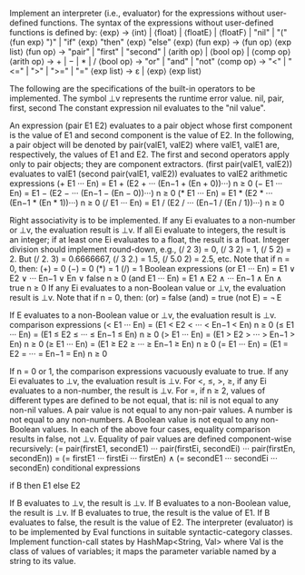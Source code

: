 Implement an interpreter (i.e., evaluator) for the expressions without user-defined functions. The syntax of the expressions without user-defined functions is defined by:
      ⟨exp⟩ → ⟨int⟩ | ⟨float⟩ | ⟨floatE⟩ | ⟨floatF⟩ | "nil" | "(" ⟨fun exp⟩ ")" | "if" ⟨exp⟩ "then" ⟨exp⟩ "else" ⟨exp⟩
      ⟨fun exp⟩ → ⟨fun op⟩ ⟨exp list⟩
      ⟨fun op⟩ → "pair" | "first" | "second" | ⟨arith op⟩ | ⟨bool op⟩ | ⟨comp op⟩
      ⟨arith op⟩ → + | − | * | /
      ⟨bool op⟩ → "or" | "and" | "not"
      ⟨comp op⟩ → "<" | "<=" | ">" | ">=" | "="
      ⟨exp list⟩ → ε | ⟨exp⟩ ⟨exp list⟩
        
The following are the specifications of the built-in operators to be implemented. The symbol ⊥v represents the runtime error value.
      nil, pair, first, second
The constant expression nil evaluates to the "nil value".

An expression (pair E1 E2) evaluates to a pair object whose first component is the value of E1 and second component is the value of E2. In the following, a pair object will be denoted by pair(valE1, valE2) where valE1, valE1 are, respectively, the values of E1 and E2.
The first and second operators apply only to pair objects; they are component extractors.
      (first pair(valE1, valE2)) evaluates to valE1
      (second pair(valE1, valE2)) evaluates to valE2
arithmetic expressions
      (+ E1 ··· En) = E1 + (E2 + ··· (En−1 + (En + 0))···)    n ≥ 0
      (− E1 ··· En) = E1 − (E2 − ··· (En−1 − (En − 0))···)    n ≥ 0
      (* E1 ··· En) = E1 * (E2 * ··· (En−1 * (En * 1))···)    n ≥ 0
      (/ E1 ··· En) = E1 / (E2 / ··· (En−1 / (En / 1))···)    n ≥ 0
      
Right associativity is to be implemented. If any Ei evaluates to a non-number or ⊥v, the evaluation result is ⊥v. If all Ei evaluate to integers, the result is an integer; if at least one Ei evaluates to a float, the result is a float. Integer division should implement round-down, e.g., (/ 2 3) = 0, (/ 3 2) = 1, (/ 5 2) = 2. But (/ 2. 3) = 0.6666667, (/ 3 2.) = 1.5, (/ 5.0 2) = 2.5, etc. Note that if n = 0, then:
      (+) = 0
      (−) = 0
      (*) = 1
      (/) = 1
Boolean expressions
      (or E1 ··· En) = E1 ∨ E2 ∨ ··· En−1 ∨ En ∨ false    n ≥ 0
      (and E1 ··· En) = E1 ∧ E2 ∧ ··· En−1 ∧ En ∧ true    n ≥ 0
If any Ei evaluates to a non-Boolean value or ⊥v, the evaluation result is ⊥v. Note that if n = 0, then:
      (or) = false
      (and) = true
      (not E) = ¬ E
      
If E evaluates to a non-Boolean value or ⊥v, the evaluation result is ⊥v.
comparison expressions
      (< E1 ··· En) = (E1 < E2 < ··· < En−1 < En)    n ≥ 0
      (≤ E1 ··· En) = (E1 ≤ E2 ≤ ··· ≤ En−1 ≤ En)    n ≥ 0
      (> E1 ··· En) = (E1 > E2 > ··· > En−1 > En)    n ≥ 0
      (≥ E1 ··· En) = (E1 ≥ E2 ≥ ··· ≥ En−1 ≥ En)    n ≥ 0
      (= E1 ··· En) = (E1 = E2 = ··· = En−1 = En)    n ≥ 0
      
If n = 0 or 1, the comparison expressions vacuously evaluate to true. If any Ei evaluates to ⊥v, the evaluation result is ⊥v. For <, ≤, >, ≥, if any Ei evaluates to a non-number, the result is ⊥v. For =, if n ≥ 2, values of different types are defined to be not equal, that is: nil is not equal to any non-nil values. A pair value is not equal to any non-pair values. A number is not equal to any non-numbers. A Boolean value is not equal to any non-Boolean values. In each of the above four cases, equality comparison results in false, not ⊥v.
Equality of pair values are defined component-wise recursively:
      (= pair(firstE1, secondE1) ··· pair(firstEi, secondEi) ··· pair(firstEn, secondEn)) =
      (= firstE1 ··· firstEi ··· firstEn) ∧ (= secondE1 ··· secondEi ··· secondEn)
conditional expressions

if B then E1 else E2

If B evaluates to ⊥v, the result is ⊥v. If B evaluates to a non-Boolean value, the result is ⊥v. If B evaluates to true, the result is the value of E1. If B evaluates to false, the result is the value of E2.
The interpreter (evaluator) is to be implemented by Eval functions in suitable syntactic-category classes. Implement function-call states by HashMap<String, Val> where Val is the class of values of variables; it maps the parameter variable named by a string to its value.

